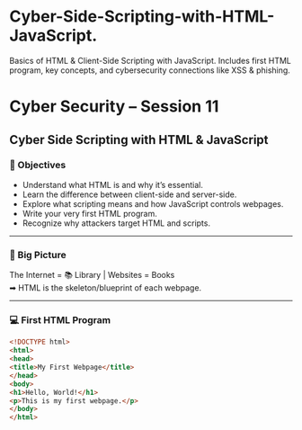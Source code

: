 # Cyber-Side-Scripting-with-HTML-JavaScript.
Basics of HTML &amp; Client-Side Scripting with JavaScript. Includes first HTML program, key concepts, and cybersecurity connections like XSS &amp; phishing.
# Cyber Security – Session 11  
## Cyber Side Scripting with HTML & JavaScript  

### 🎯 Objectives
- Understand what HTML is and why it’s essential.  
- Learn the difference between client-side and server-side.  
- Explore what scripting means and how JavaScript controls webpages.  
- Write your very first HTML program.  
- Recognize why attackers target HTML and scripts.  

---

### 🧠 Big Picture
The Internet = 📚 Library | Websites = Books  
➡ HTML is the skeleton/blueprint of each webpage.  

---

### 💻 First HTML Program
```html
<!DOCTYPE html>
<html>
<head>
<title>My First Webpage</title>
</head>
<body>
<h1>Hello, World!</h1>
<p>This is my first webpage.</p>
</body>
</html>
